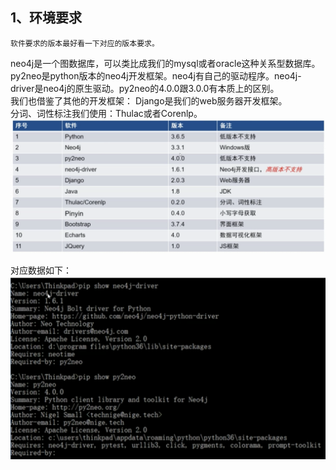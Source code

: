 ## 1、环境要求
    软件要求的版本最好看一下对应的版本要求。
neo4j是一个图数据库，可以类比成我们的mysql或者oracle这种关系型数据库。
py2neo是python版本的neo4j开发框架。neo4j有自己的驱动程序。neo4j-driver是neo4j的原生驱动。py2neo的4.0.0跟3.0.0有本质上的区别。  
我们也借鉴了其他的开发框架：
Django是我们的web服务器开发框架。  
分词、词性标注我们使用：Thulac或者Corenlp。
![](./images/01.png)

对应数据如下：
![](./images/02.png)


